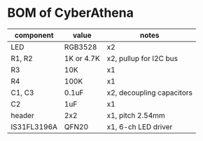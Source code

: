 # BOM of CyberAthena

| component | value | notes |
| --------- | ----- | ----- |
| LED | RGB3528 | x2 |
| R1, R2 | 1K or 4.7K | x2, pullup for I2C bus |
| R3 | 10K | x1 |
| R4 | 100K | x1 |
| C1, C3 | 0.1uF | x2, decoupling capacitors |
| C2 | 1uF | x1 |
| header | 2x2 | x1, pitch 2.54mm |
| IS31FL3196A | QFN20 | x1, 6-ch LED driver |

